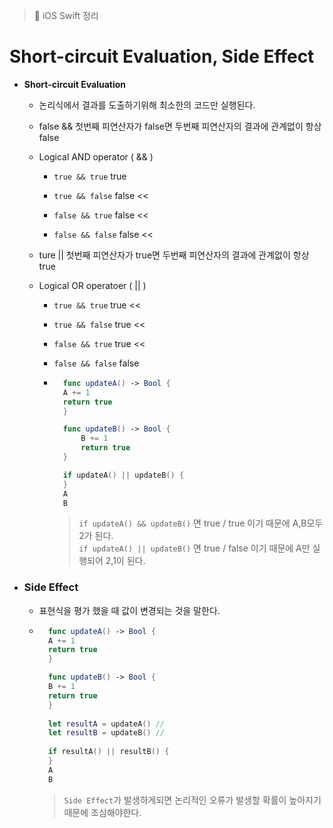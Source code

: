 > 📝 iOS Swift 정리   

# Short-circuit Evaluation, Side Effect

- **Short-circuit Evaluation**

    - 논리식에서 결과를 도출하기위해 최소한의 코드만 실행된다.
    
    - false && 첫번째 피연산자가 false면 두번째 피연산자의 결과에 관계없이 항상 false
    
    - Logical AND operator ( && )
    
        - `true && true` true
        
        - `true && false` false <<
        
        - `false && true` false <<
        
        - `false && false` false <<
            
    - ture || 첫번째 피연산자가 true면 두번째 피연산자의 결과에 관계없이 항상 true
    
    - Logical OR operatoer ( || )
    
        - `true && true` true <<
        
        - `true && false` true <<
        
        - `false && true` true <<
        
        - `false && false` false
            
        - ```swift
            func updateA() -> Bool {    
            A += 1
            return true
            }

            func updateB() -> Bool {
                B += 1
                return true
            }

            if updateA() || updateB() {
            }
            A
            B
            ```
            > `if updateA() && updateB()` 면 true / true 이기 때문에 A,B모두 2가 된다.<br>
            > `if updateA() || updateB()` 면 true / false 이기 때문에 A만 실행되어 2,1이 된다.
 
- ### Side Effect

    - 표현식을 평가 했을 때 값이 변경되는 것을 말한다.

    - ```swift
        func updateA() -> Bool {
        A += 1
        return true
        }

        func updateB() -> Bool {
        B += 1
        return true
        }
        
        let resultA = updateA() //
        let resultB = updateB() //
        
        if resultA() || resultB() {    
        }
        A
        B
        ```
        > `Side Effect`가 발생하게되면 논리적인 오류가 발생할 확률이 높아지기 때문에 조심해야한다.
